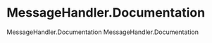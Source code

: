 MessageHandler.Documentation
============================

MessageHandler.Documentation MessageHandler.Documentation
